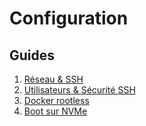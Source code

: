 # Configuration

## Guides

1. [Réseau & SSH](/setup/01-network)
1. [Utilisateurs & Sécurité SSH](/setup/02-users-ssh)
1. [Docker rootless](/setup/03-docker-rootless)
1. [Boot sur NVMe](/setup/04-nvme-boot)
